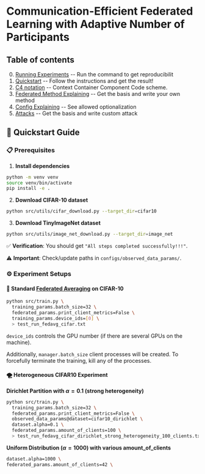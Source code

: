 
# Communication-Efficient Federated Learning with Adaptive Number of Participants

## Table of contents
0. [Running Experiments](docs/experiment.md) -- Run the command to get reproducibilit
1. [Quickstart](#-quickstart-guide) -- Follow the instructions and get the result!
2. [C4 notation](docs/C4.md) -- Context Container Component Code scheme.
3. [Federated Method Explaining](docs/method.md) -- Get the basis and write your own method
4. [Config Explaining](docs/config.md) -- See allowed optionalization
5. [Attacks](docs/attacks.md) -- Get the basis and write custom attack

## 🚀 Quickstart Guide
### 📋 Prerequisites
1. **Install dependencies**
```bash
python -m venv venv
source venv/bin/activate
pip install -e .
```
2. **Download CIFAR-10 dataset**
```bash
python src/utils/cifar_download.py --target_dir=cifar10
```
3. **Download TinyImageNet dataset**
```bash
python src/utils/image_net_download.py --target_dir=image_net
```

✅ **Verification**: You should get `"All steps completed successfully!!!"`. 

⚠️ **Important**: Check/update paths in `configs/observed_data_params/`.

### ⚙️ Experiment Setups

#### 🔄 Standard [Federated Averaging](https://arxiv.org/pdf/1602.05629) on CIFAR-10
```bash
python src/train.py \
  training_params.batch_size=32 \
  federated_params.print_client_metrics=False \
  training_params.device_ids=[0] \
  > test_run_fedavg_cifar.txt
```

`device_ids` controls the GPU number (if there are several GPUs on the machine). 

Additionally, `manager.batch_size` client processes will be created. To forcefully terminate the training, kill any of the processes.

#### 🌪️ Heterogeneous CIFAR10 Experiment

**Dirichlet Partition with $\alpha=0.1$ (strong heterogeneity)**

```bash
python src/train.py \
  training_params.batch_size=32 \
  federated_params.print_client_metrics=False \
  observed_data_params@dataset=cifar10_dirichlet \
  dataset.alpha=0.1 \
  federated_params.amount_of_clients=100 \
  > test_run_fedavg_cifar_dirichlet_strong_heterogeneity_100_clients.txt
```

**Uniform Distribution ($\alpha=1000$) with various amount_of_clients**
```bash
dataset.alpha=1000 \
federated_params.amount_of_clients=42 \
```
